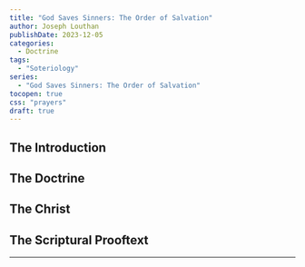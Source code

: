 ```yaml
---
title: "God Saves Sinners: The Order of Salvation"
author: Joseph Louthan
publishDate: 2023-12-05
categories:
  - Doctrine
tags:
  - "Soteriology"
series:
  - "God Saves Sinners: The Order of Salvation"
tocopen: true
css: "prayers"
draft: true
---
```

## The Introduction

## The Doctrine

## The Christ

## The Scriptural Prooftext

---
